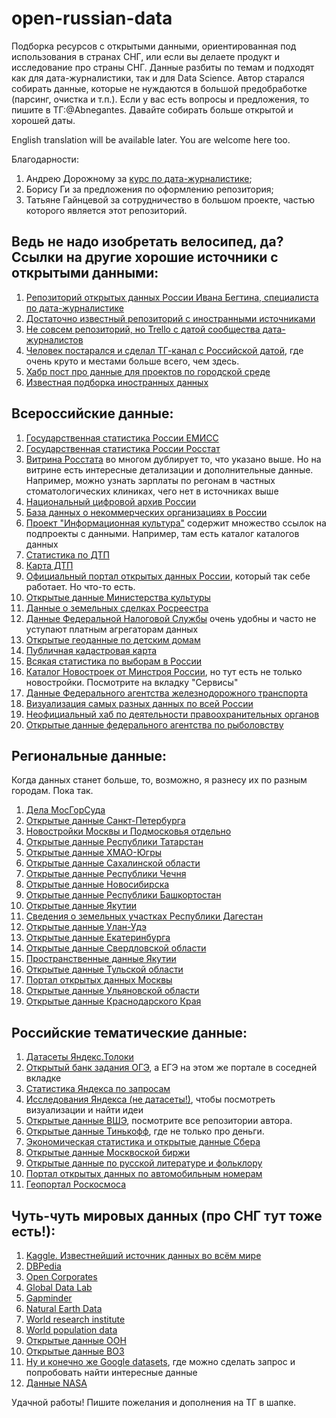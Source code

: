 # open-russian-data
Подборка ресурсов с открытыми данными, ориентированная под использования в странах СНГ, или если вы делаете продукт и исследование про страны СНГ. Данные разбиты по темам и подходят как для дата-журналистики, так и для Data Science. Автор старался собирать данные, которые не нуждаются в большой предобработке (парсинг, очистка и т.п.). Если у вас есть вопросы и предложения, то пишите в ТГ:@Abnegantes. Давайте собирать больше открытой и хорошей даты.

English translation will be available later. You are welcome here too.

Благодарности:

1) Андрею Дорожному за [курс по дата-журналистике](https://stepik.org/course/70303/info);
2) Борису Ги за предложения по оформлению репозитория;
3) Татьяне Гайнцевой за сотрудничество в большом проекте, частью которого является этот репозиторий.

Ведь не надо изобретать велосипед, да? Ссылки на другие хорошие источники с открытыми данными:
-----------------------------------
1) [Репозиторий открытых данных России Ивана Бегтина, специалиста по дата-журналистике](https://github.com/infoculture/awesome-opendata-rus)
2) [Достаточно известный репозиторий с иностранными источниками](https://github.com/awesomedata/awesome-public-datasets)
3) [Не совсем репозиторий, но Trello с датой сообщества дата-журналистов](https://trello.com/b/wpWtb0a9/данные)
4) [Человек постарался и сделал ТГ-канал с Российской датой](https://t.me/dataset_ru), где очень круто и местами больше всего, чем здесь.
5) [Хабр пост про данные для проектов по городской среде](https://habr.com/ru/post/584598/)
6) [Известная подборка иностранных данных](https://github.com/awesomedata/awesome-public-datasets)

Всероссийские данные:
-----------------------------------
1) [Государственная статистика России ЕМИСС](https://www.fedstat.ru/)
2) [Государственная статистика России Росстат](https://rosstat.gov.ru/statistic)
3) [Витрина Росстата](https://showdata.gks.ru/finder/) во многом дублирует то, что указано выше. Но на витрине есть интересные детализации и дополнительные данные. Например, можно узнать зарплаты по регонам в частных стоматологических клиниках, чего нет в источниках выше
4) [Национальный цифровой архив России](https://ruarxive.org/)
5) [База данных о некоммерческих организациях в России](https://openngo.ru/)
6) [Проект "Информационная культура"](https://www.infoculture.ru/projects/) содержит множество ссылок на подпроекты с данными. Например, там есть каталог каталогов данных 
7) [Статистика по ДТП](http://stat.gibdd.ru/)
8) [Карта ДТП](https://dtp-stat.ru/?center=55.75999999999371%3A37.63999999999997&zoom=12&start_date=2021-11-01&end_date=2021-11-30&participant_categories=6&severity=1%3B3%3B4)
9) [Официальный портал открытых данных России](https://data.gov.ru/), который так себе работает. Но что-то есть.
10) [Открытые данные Министерства культуры](https://opendata.mkrf.ru/opendata/)
11) [Данные о земельных сделках Росреестра](https://rosreestr.gov.ru/)
12) [Данные Федеральной Налоговой Службы](https://data.nalog.ru/rn77/opendata/) очень удобны и часто не уступают платным агрегаторам данных
13) [Открытые геоданные по детским домам](https://gis-lab.info/qa/geodetdom.html)
14) [Публичная кадастровая карта](https://pkk.rosreestr.ru/)
15) [Всякая статистика по выборам в России](https://t.me/RUElectionData)
16) [Каталог Новостроек от Минстроя России](https://xn--80az8a.xn--d1aqf.xn--p1ai/%D1%81%D0%B5%D1%80%D0%B2%D0%B8%D1%81%D1%8B/%D0%BA%D0%B0%D1%82%D0%B0%D0%BB%D0%BE%D0%B3-%D0%BD%D0%BE%D0%B2%D0%BE%D1%81%D1%82%D1%80%D0%BE%D0%B5%D0%BA/%D1%81%D0%BF%D0%B8%D1%81%D0%BE%D0%BA-%D0%BE%D0%B1%D1%8A%D0%B5%D0%BA%D1%82%D0%BE%D0%B2/%D1%81%D0%BF%D0%B8%D1%81%D0%BE%D0%BA?objStatus=0&objectIds=43493%2C1817%2C43383), но тут есть не только новостройки. Посмотрите на вкладку "Сервисы"
17) [Данные Федерального агентства железнодорожного транспорта](https://rlw.gov.ru/opendata)
18) [Визуализация самых разных данных по всей России](https://russia.duck.consulting/)
19) [Неофициальный хаб по деятельности правоохранительных органов](https://www.openpolice.ru/data/)
20) [Открытые данные федерального агентства по рыболовству](https://fish.gov.ru/otkrytoe-agentstvo/otkrytye-dannye/)

Региональные данные:
-----------------------------------
Когда данных станет больше, то, возможно, я разнесу их по разным городам. Пока так.

1) [Дела МосГорСуда](https://mos-gorsud.ru/search?codex=275)
2) [Открытые данные Санкт-Петербурга](https://classif.gov.spb.ru/)
3) [Новостройки Москвы и Подмосковья отдельно](https://www.novostroy-m.ru/)
4) [Открытые данные Республики Татарстан](https://open.tatarstan.ru/data/dataset?organization=tatarstanstat)
5) [Открытые данные ХМАО-Югры](https://data.admhmao.ru/)
6) [Открытые данные Сахалинской области](https://data.sakhalin.gov.ru/)
7) [Открытые данные Республики Чечня](https://chechnya.roskazna.gov.ru/opendata/)
8) [Открытые данные Новосибирска](http://opendata.novo-sibirsk.ru/default.aspx)
9) [Открытые данные Республики Башкортостан](https://www.bashkortostan.ru/opendata/)
10) [Открытые данные Якутии](https://www.sakha.gov.ru/opendata/front)
11) [Сведения о земельных участках Республики Дагестан](https://estate-rd.ru/svedeniya-o-zemelnykh-uchastkakh)
12) [Открытые данные Улан-Удэ](https://ulan-ude-eg.ru/opendata/)
13) [Открытые данные Екатеринбурга](http://data.ekburg.ru/)
14) [Открытые данные Свердловской области](http://open.midural.ru/opendata/)
15) [Пространственные данные Якутии](https://sakhagis.ru/)
16) [Открытые данные Тульской области](https://opendata71.ru/)
17) [Портал открытых данных Москвы](https://data.mos.ru/)
18) [Открытые данные Ульяновской области](http://data.ulgov.ru/)
19) [Открытые данные Краснодарского Края](https://opendata.krasnodar.ru/)

Российские тематические данные:
-----------------------------------
1) [Датасеты Яндекс.Толоки](https://toloka.ai/ru/datasets?utm_source=yandex&utm_medium=cpc&utm_campaign=Search_RU_rus_Desktop_B2B_Requesters-Data-markup_toloka%7C58710540&utm_content=k50id%7C0100000025582047314_%7Ccid%7C58710540%7Cgid%7C4438870203%7Caid%7C10182956250%7Cadp%7Cno%7Cpos%7Cpremium1%7Csrc%7Csearch_none%7Cdvc%7Cdesktop%7Cmain&utm_term=краудсорсинг%20платформа&yclid=18186782524505117195)
2) [Открытый банк задания ОГЭ](https://fipi.ru/oge/otkrytyy-bank-zadaniy-oge), а ЕГЭ на этом же портале в соседней вкладке
3) [Статистика Яндекса по запросам](https://wordstat.yandex.ru/)
4) [Исследования Яндекса (не датасеты!)](https://yandex.ru/company/researches/?type=researches), чтобы посмотреть визуализации и найти идеи
5) [Открытые данные ВШЭ](https://github.com/infoculture/datatasks/issues/32), посмотрите все репозитории автора.
6) [Открытые данные Тинькофф](https://www.tinkoff.ru/data/), где не только про деньги.
7) [Экономическая статистика и открытые данные Сбера](https://sberindex.ru/ru)
8) [Открытые данные Москвоской биржи](https://www.moex.com/ru/orders)
9) [Открытые данные по русской литературе и фольклору](https://dataverse.pushdom.ru/)
10) [Портал открытых данных по автомобильным номерам](https://avtocod.ru/)
11) [Геопортал Роскосмоса](https://gptl.ru/)

Чуть-чуть мировых данных (про СНГ тут тоже есть!):
-----------------------------------
1)  [Kaggle. Известнейший источник данных во всём мире](https://www.kaggle.com/)
2)  [DBPedia](https://www.dbpedia.org/resources/)
3)  [Open Corporates](https://opencorporates.com/)
4)  [Global Data Lab](https://globaldatalab.org/)
5)  [Gapminder](https://www.gapminder.org/data/)
6)  [Natural Earth Data](https://www.naturalearthdata.com/)
7)  [World research institute](https://www.wri.org/data)
8)  [World population data](https://interactives.prb.org/2021-wpds/)
9)  [Открытые данные ООН](https://peacekeeping.un.org/en/open-data-portal)
10)  [Открытые данные ВОЗ](https://www.who.int/data/collections)
11)  [Ну и конечно же Google datasets](https://datasetsearch.research.google.com/), где можно сделать запрос и попробовать найти интересные данные
12)  [Данные NASA](https://data.nasa.gov/)

Удачной работы! Пишите пожелания и дополнения на ТГ в шапке.
